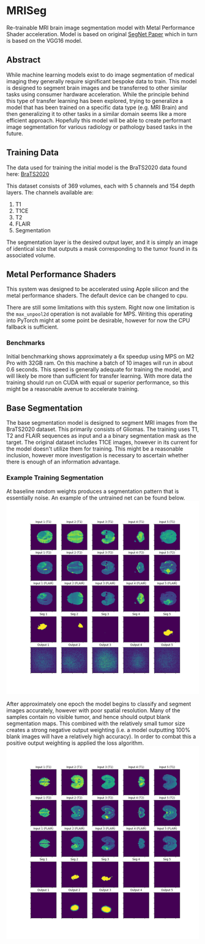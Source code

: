 # MRISeg

Re-trainable MRI brain image segmentation model with Metal Performance Shader acceleration.
Model is based on original [SegNet Paper](https://arxiv.org/pdf/1511.00561.pdf) which in turn
is based on the VGG16 model.

## Abstract
While machine learning models exist to do image segmentation of medical imaging they generally
require significant bespoke data to train. This model is designed to segment brain images and 
be transferred to other similar tasks using consumer hardware acceleration. While the principle
behind this type of transfer learning has been explored, trying to generalize a model that has
been trained on a specific data type (e.g. MRI Brain) and then generalizing it to other tasks
in a similar domain seems like a more efficient approach. Hopefully this model will be able to 
create performant image segmentation for various radiology or pathology based tasks in the future.

## Training Data
The data used for training the initial model is the BraTS2020 data found here:
[BraTS2020](https://www.kaggle.com/datasets/awsaf49/brats20-dataset-training-validation?rvi=1)

This dataset consists of 369 volumes, each with 5 channels and 154 depth layers. The channels
available are:
1. T1
2. T1CE
3. T2
4. FLAIR
5. Segmentation

The segmentation layer is the desired output layer, and it is simply an image of identical size
that outputs a mask corresponding to the tumor found in its associated volume.

## Metal Performance Shaders
This system was designed to be accelerated using Apple silicon
and the metal performance shaders. The default device can be changed to cpu.

There are still some limitations with this system. Right now one limitation is the `max_unpool2d`
operation is not available for MPS. Writing this operating into PyTorch might at some point be
desirable, however for now the CPU fallback is sufficient.


### Benchmarks
Initial benchmarking shows approximately a 6x speedup using MPS on
M2 Pro with 32GB ram. On this machine a batch of 10 images will run in about 0.6 seconds.
This speed is generally adequate for training the model, and will likely be more than
sufficient for transfer learning. With more data the training should run on CUDA with
equal or superior performance, so this might be a reasonable avenue to accelerate training.

## Base Segmentation
The base segmentation model is designed to segment MRI images from the BraTS2020 dataset.
This primarily consists of Gliomas. The training uses T1, T2 and FLAIR sequences as input and a
a binary segmentation mask as the target. The original dataset includes T1CE images, however
in its current for the model doesn't utilize them for training. This might be a reasonable inclusion,
however more investigation is necessary to ascertain whether there is enough of an information advantage.

### Example Training Segmentation
At baseline random weights produces a segmentation pattern that is essentially noise.
An example of the untrained net can be found below.
![Example Untrained Image](images/image_0_0.png)

After approximately one epoch the model begins to classify and segment images accurately, however
with poor spatial resolution. Many of the samples contain no visible tumor, and hence should output blank
segmentation maps. This combined with the relatively small tumor size creates a strong negative output 
weighting (i.e. a model outputting 100% blank images will have a relatively high accuracy). In order to
combat this a positive output weighting is applied the loss algorithm.
![Example Trained Image](images/image_1_200.png)